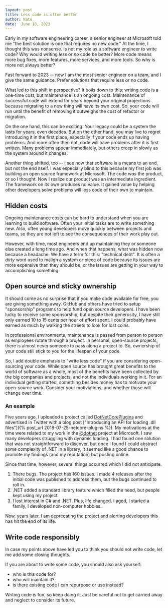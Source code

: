 ```yaml
---
layout: post
title: Less code is often better
author: Nate
date:  June 18, 2023
---
```


Early in my software engineering career, a senior engineer at Microsoft told me "the best solution is one that requires no new code."
At the time, I thought this was nonsense. Is not my role as a software engineer to write code? Why would writing *less* or *no* code be better?
More code means more bug fixes, more features, more services, and more tools. So why is more not always better?

Fast forward to 2023 -- now I am the most senior engineer on a team, and I give the same guidance. Prefer solutions that require less or no code.

What led to this shift in perspective? It boils down to this: writing code is a one-time cost, 
but maintenance is an ongoing cost. Maintenance of successful code will extend for years beyond your original projections because migrating
to a new thing will have its own cost. So, your code will run until the benefit of removing it outweighs the cost of refactor or migration.

On the one hand, this can be exciting. Your legacy could be a system the lasts for years, even decades.
But on the other hand, you may live to regret introducing it in the first place, especially if your code ends up having problems.
And more often then not, code will have problems after it is first written. Many problems appear immediately, but others creep in slowly as
the system around it changes.

Another thing shifted, too -- I see now that software is a means to an end, but not the end itself. I was especially blind to this because 
my first job was building an open source framework at Microsoft. The code *was* the product, or so I thought. Now I realize our product was
an intermediate ingredient. The framework on its own produces no value. It gained value by helping other developers solve problems will less code
of their own to maintain.

## Hidden costs

Ongoing maintenance costs can be hard to understand when you are learning to build software. Often your initial tasks are to write
something new. Also, often young developers move quickly between projects and teams, so they are not left to see the consequences
of their work play out.

However, with time, most engineers end up maintaining they or someone else created a long time ago. And when that happens, what was 
hidden now because a headache. We have a term for this: "technical debt". It is often a *dirty* word used to malign a system or 
piece of code because its issues are more expensive than they should be, or the issues are getting in your way to accomplishing something.

## Open source and sticky ownership

It should come as no surprise that if you make code available for free, you are giving something away. GitHub and others have tried to 
setup "sponsorship" programs to help fund open source developers. I have been lucky to receive some sponsorship, but despite their generosity,
I have still only earned 10 to 15 cents per hour of effort spent. I could probably have earned as much by walking the streets to look for lost coins. 

In professional environments, maintenance is passed from person to person as employees rotate through a project. In personal, open-source projects,
there is almost never someone to pass along a project to. So, ownership of your code still stick to you for the lifespan of your code.

So, I add double emphasis to "write less code" if you are considering open-sourcing your code. While open source has brought great benefits 
to the world of software as a whole, most of the benefits have been collected by the big companies and projects, and not the individuals working in it.
For an individual getting started, something besides money has to motivate your open-source work.
Consider your motiviations, and whether those will change over time.

### An example

Five years ago, I uploaded a project called [DotNetCorePlugins](https://github.com/natemcmaster/DotNetCorePlugins) and 
advertised in Twitter with a blog post ["Introducing an API for loading .dll files"]({% post_url 2018-07-25-netcore-plugins %}).
My motivations at the time were related to my work in the [@dotnet](https://github.com/dotnet) project at Microsoft.
I saw many developers struggling with dynamic loading. I had found one solution that was not straightforward to discover, but
once I found I could abstract some complexity of .NET in a library, it seemed like a good chance to promote my findings
(and my reputation) but posting online.

Since that time, however, several things occurred which I did not anticipate.

1. There bugs. The project has 160 issues. I made 4 releases after the initial code was published to address them, but the bugs continued to roll in.
2. .NET added a standard library feature which filled the need, but people kept using my project.
3. I lost interest in C# and .NET. Plus, life changed. I aged, I started a family, I developed non-computer hobbies.

Now, years later, I am deprecating the project and alerting developers this has hit the end of its life.

## Write code responsibly

In case my points above have led you to think you should not write code, let me add some closing thoughts.

If you are about to write some code, you should also ask yourself:

* who is this code for?
* who will maintain it?
* is there existing code I can repurpose or use instead?

Writing code is fun, so keep doing it. Just be careful not to get carried away and neglect to consider its future.
